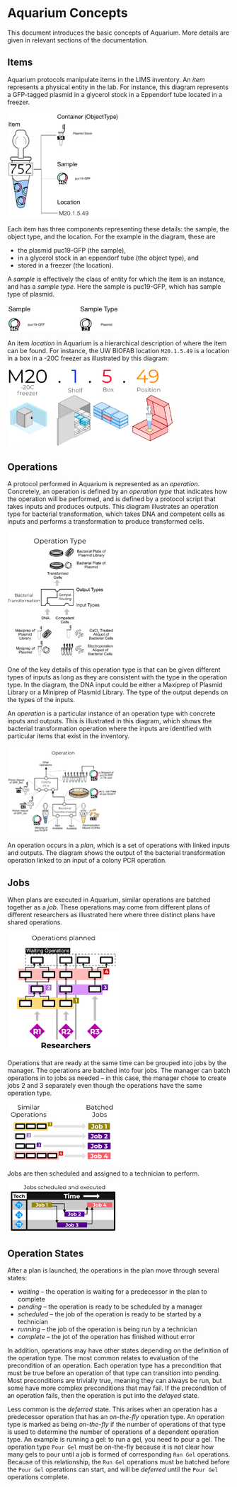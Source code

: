 # Aquarium Concepts

This document introduces the basic concepts of Aquarium.
More details are given in relevant sections of the documentation.

## Items

Aquarium protocols manipulate items in the LIMS inventory.
An _item_ represents a physical entity in the lab.
For instance, this diagram represents a GFP-tagged plasmid in a glycerol stock in a Eppendorf tube located in a freezer.

<img src="docs/concepts/images/items.png" width="50%">

Each item has three components representing these details: the sample, the object type, and the location.
For the example in the diagram, these are

- the plasmid puc19-GFP (the sample),
- in a glycerol stock in an eppendorf tube (the object type), and
- stored in a freezer (the location).

A _sample_ is effectively the class of entity for which the item is an instance, and has a _sample type_.
Here the sample is puc19-GFP, which has sample type of plasmid.

<img src="docs/concepts/images/samples.png" width="50%">

An item _location_ in Aquarium is a hierarchical description of where the item can be found.
For instance, the UW BIOFAB location `M20.1.5.49` is a location in a box in a -20C freezer as illustrated by this diagram:

<img src="docs/concepts/images/location.png" width="75%">

## Operations

A protocol performed in Aquarium is represented as an _operation_.
Concretely, an operation is defined by an _operation type_ that indicates how the operation will be performed, and is defined by a protocol script that takes inputs and produces outputs.
This diagram illustrates an operation type for bacterial transformation, which takes DNA and competent cells as inputs and performs a transformation to produce transformed cells.

<img src="docs/concepts/images/operation-type.png" width="50%">

One of the key details of this operation type is that can be given different types of inputs as long as they are consistent with the type in the operation type.
In the diagram, the DNA input could be either a Maxiprep of Plasmid Library or a Miniprep of Plasmid Library.
The type of the output depends on the types of the inputs.

An _operation_ is a particular instance of an operation type with concrete inputs and outputs.
This is illustrated in this diagram, which shows the bacterial transformation operation where the inputs are identified with particular items that exist in the inventory.

<img src="docs/concepts/images/operation.png" width="50%">

An operation occurs in a _plan_, which is a set of operations with linked inputs and outputs.
The diagram shows the output of the bacterial transformation operation linked to an input of a colony PCR operation.

## Jobs

When plans are executed in Aquarium, similar operations are batched together as a _job_.
These operations may come from different plans of different researchers as illustrated here where three distinct plans have shared operations.

<img src="docs/concepts/images/planned-operations.png" width="50%">

Operations that are ready at the same time can be grouped into jobs by the manager.
The operations are batched into four jobs.
The manager can batch operations in to jobs as needed – in this case, the manager chose to create jobs 2 and 3 separately even though the operations have the same operation type.

<img src="docs/concepts/images/batched-jobs.png" width="50%">

Jobs are then scheduled and assigned to a technician to perform.

<img src="docs/concepts/images/scheduled-jobs.png" width="50%">

## Operation States

After a plan is launched, the operations in the plan move through several states:

- _waiting_ – the operation is waiting for a predecessor in the plan to complete
- _pending_ – the operation is ready to be scheduled by a manager
- _scheduled_ – the job of the operation is ready to be started by a technician
- _running_ – the job of the operation is being run by a technician
- _complete_ – the jot of the operation has finished without error

In addition, operations may have other states depending on the definition of the operation type.
The most common relates to evaluation of the precondition of an operation. Each operation type has a precondition that must be true before an operation of that type can transition into pending.
Most preconditions are trivially true, meaning they can always be run, but some have more complex preconditions that may fail.
If the precondition of an operation fails, then the operation is put into the _delayed_ state.

Less common is the _deferred_ state.
This arises when an operation has a predecessor operation that has an _on-the-fly_ operation type.
An operation type is marked as being _on-the-fly_ if the number of operations of that type is used to determine the number of operations of a dependent operation type.
An example is running a gel: to run a gel, you need to pour a gel.
The operation type `Pour Gel` must be on-the-fly because it is not clear how many gels to pour until a job is formed of corresponding `Run Gel` operations.
Because of this relationship, the `Run Gel` operations must be batched before the `Pour Gel` operations can start, and will be _deferred_ until the `Pour Gel` operations complete.
